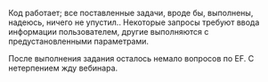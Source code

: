 Код работает; все поставленные задачи, вроде бы, выполнены, надеюсь, ничего не упустил.. Некоторые запросы требуют ввода информации пользователем, другие выполняются с предустановленными параметрами.

После выполнения задания осталось немало вопросов по EF. С нетерпением жду вебинара.

